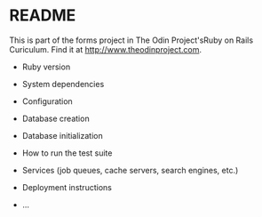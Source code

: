 # README

This is part of the forms project in The Odin Project'sRuby on Rails Curiculum. Find it at <http://www.theodinproject.com>.

* Ruby version

* System dependencies

* Configuration

* Database creation

* Database initialization

* How to run the test suite

* Services (job queues, cache servers, search engines, etc.)

* Deployment instructions

* ...

